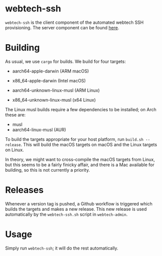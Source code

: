# webtech-ssh
`webtech-ssh` is the client component of the automated webtech SSH provisioning.
The server component can be found [here](https://github.com/UvA-FNWI/webtech-admin).

# Building
As usual, we use `cargo` for builds. We build for four targets:

- aarch64-apple-darwin (ARM macOS)
- x86_64-apple-darwin  (Intel macOS)

- aarch64-unknown-linux-musl (ARM Linux)
- x86_64-unknown-linux-musl  (x64 Linux)

The Linux musl builds require a few dependencies to be installed; on Arch these are:

- musl
- aarch64-linux-musl (AUR)

To build the targets appropriate for your host platform, run `build.sh --release`.
This will build the macOS targets on macOS and the Linux targets on Linux.

In theory, we might want to cross-compile the macOS targets from Linux, but this
seems to be a fairly finicky affair, and there is a Mac available for building, so
this is not currently a priority.

# Releases
Whenever a version tag is pushed, a Github workflow is triggered which builds the targets and makes a new release.
This new release is used automatically by the `webtech-ssh.sh` script in `webtech-admin`.

# Usage
Simply run `webtech-ssh`; it will do the rest automatically.
